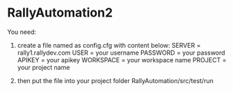 # RallyAutomation2

You need: 
1. create a file named as config.cfg with content below:
SERVER = rally1.rallydev.com
USER = your username
PASSWORD = your password
APIKEY = your apikey
WORKSPACE = your workspace name
PROJECT = your project name

2. then put the file into your project folder RallyAutomation/src/test/run

